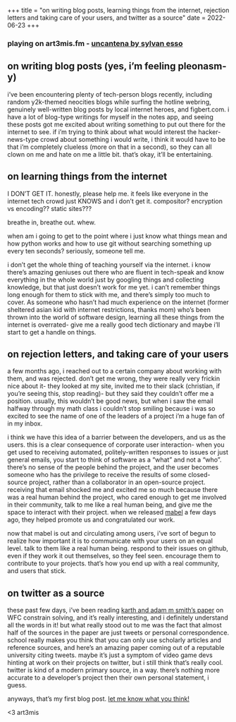 +++
title = "on writing blog posts, learning things from the internet, rejection letters and taking care of your users, and twitter as a source"
date = 2022-06-23
+++

### playing on art3mis.fm - [uncantena by sylvan esso][unca]

## on writing blog posts (yes, i’m feeling pleonasm-y)

i’ve been encountering plenty of tech-person blogs recently, including
random y2k-themed neocities blogs while surfing the hotline webring,
genuinely well-written blog posts by local internet heroes, and
figbert.com. i have a lot of blog-type writings for myself in the notes
app, and seeing these posts got me excited about writing something to
put out there for the internet to see. if i’m trying to think about
what would interest the hacker-news-type crowd about something i would
write, i think it would have to be that i’m completely clueless (more
on that in a second), so they can all clown on me and hate on me a
little bit. that’s okay, it’ll be entertaining. 

## on learning things from the internet

I DON’T GET IT. honestly, please help me. it feels like everyone in the
internet tech crowd just KNOWS and i don’t get it. compositor?
encryption vs encoding?? static sites???

breathe in, breathe out. whew. 

when am i going to get to the point where i just know what things mean
and how python works and how to use git without searching something up
every ten seconds? seriously, someone tell me. 

i don’t get the whole thing of teaching yourself via the internet. i
know there’s amazing geniuses out there who are fluent in tech-speak
and know everything in the whole world just by googling things and
collecting knowledge, but that just doesn’t work for me yet. i can’t
remember things long enough for them to stick with me, and there’s
simply too much to cover. As someone who hasn’t had much experience on
the internet (former sheltered asian kid with internet restrictions,
thanks mom) who’s been thrown into the world of software design,
learning all these things from the internet is overrated- give me a
really good tech dictionary and maybe i’ll start to get a handle on
things. 

## on rejection letters, and taking care of your users

a few months ago, i reached out to a certain company about working with
them, and was rejected. don’t get me wrong, they were really very
frickin nice about it- they looked at my site, invited me to their
slack (christian, if you’re seeing this, stop reading)- but they said
they couldn’t offer me a position. usually, this wouldn’t be good news,
but when i saw the email halfway through my math class i couldn’t stop
smiling because i was so excited to see the name of one of the leaders
of a project i’m a huge fan of in my inbox. 

i think we have this idea of a barrier between the developers, and us
as the users. this is a clear consequence of corporate user
interaction- when you get used to receiving automated, politely-written
responses to issues or just general emails, you start to think of
software as a “what” and not a “who”. there’s no sense of the people
behind the project, and the user becomes someone who has the privilege
to receive the results of some closed-source project, rather than a
collaborator in an open-source project. receiving that email shocked me
and excited me so much because there was a real human behind the
project, who cared enough to get me involved in their community, talk
to me like a real human being, and give me the space to interact with
their project. when we released [mabel][mabl] a few days ago, they
helped promote us and congratulated our work. 

now that mabel is out and circulating among users, i’ve sort of begun
to realize how important it is to communicate with your users on an
equal level. talk to them like a real human being. respond to their
issues on github, even if they work it out themselves, so they feel
seen. encourage them to contribute to your projects. that’s how you end
up with a real community, and users that stick. 

## on twitter as a source

these past few days, i’ve been reading
[karth and adam m smith’s paper][wfck] on WFC constrain solving, and
it’s really interesting, and i definitely understand all the words in
it! but what really stood out to me was the fact that almost half of
the sources in the paper are just tweets or personal correspondence.
school really makes you think that you can only use scholarly articles
and reference sources, and here’s an amazing paper coming out of a
reputable university citing tweets. maybe it’s just a symptom of video
game devs hinting at work on their projects on twitter, but i still
think that’s really cool. twitter is kind of a modern primary source,
in a way. there’s nothing more accurate to a developer’s project then
their own personal statement, i guess. 

anyways, that’s my first blog post. [let me know what you think!][moon]

<3 art3mis

[unca]: https://www.youtube.com/watch?v=FYpe5CzVcho
[mabl]: https://github.com/smmr-software/mabel
[wfck]: https://adamsmith.as/papers/wfc_is_constraint_solving_in_the_wild.pdf
[moon]: mailto:moon@art3mis.pm
